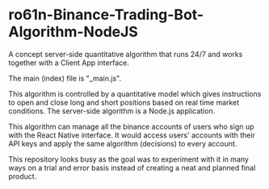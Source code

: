 # ro61n-Binance-Trading-Bot-Algorithm-NodeJS
A concept server-side quantitative algorithm that runs 24/7 and works together with a Client App interface.

The main (index) file is "_main.js".

This algorithm is controlled by a quantitative model which gives instructions to open and close long and short positions based on real time market conditions. The server-side algorithm is a Node.js application.

This algorithm can manage all the binance accounts of users who sign up with the React Native interface. It would access users' accounts with their API keys and apply the same algorithm (decisions) to every account.

This repository looks busy as the goal was to experiment with it in many ways on a trial and error basis instead of creating a neat and planned final product. 
